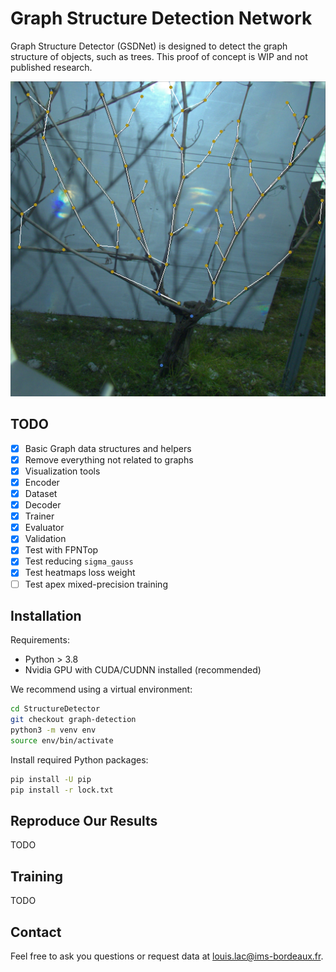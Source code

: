 # Graph Structure Detection Network
Graph Structure Detector (GSDNet) is designed to detect the graph structure of objects, such as trees. This proof of concept is WIP and not published research.

![illustration](illustration.png)

## TODO
- [x] Basic Graph data structures and helpers
- [x] Remove everything not related to graphs
- [x] Visualization tools
- [x] Encoder
- [x] Dataset
- [x] Decoder
- [x] Trainer
- [x] Evaluator
- [x] Validation
- [x] Test with FPNTop
- [x] Test reducing `sigma_gauss`
- [x] Test heatmaps loss weight
- [ ] Test apex mixed-precision training

## Installation
Requirements:
- Python > 3.8
- Nvidia GPU with CUDA/CUDNN installed (recommended)

We recommend using a virtual environment:
```zsh
cd StructureDetector
git checkout graph-detection
python3 -m venv env
source env/bin/activate
```

Install required Python packages:
```zsh
pip install -U pip
pip install -r lock.txt
```

## Reproduce Our Results
TODO

## Training
TODO

## Contact
Feel free to ask you questions or request data at louis.lac@ims-bordeaux.fr.
